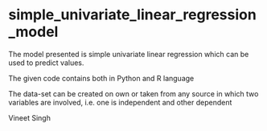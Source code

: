 # simple_univariate_linear_regression_model
The model presented is simple univariate linear regression which can be used to predict values.

The given code contains both in Python and R language

The data-set can be created on own or taken from any source in which two variables are involved, i.e. one is independent and other dependent


Vineet Singh
